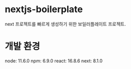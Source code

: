 # nextjs-boilerplate

next 프로젝트를 빠르게 생성하기 위한 보일러플레이트 프로젝트.

# 개발 환경
node: 11.6.0
npm: 6.9.0
react: 16.8.6
next: 8.1.0